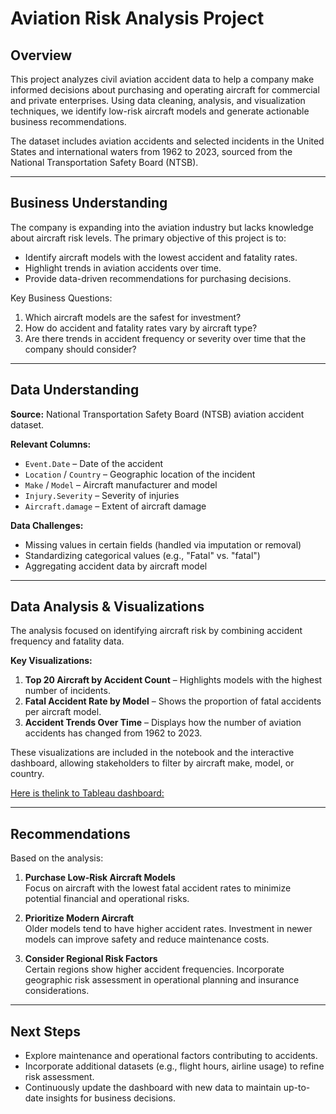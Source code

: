 # Aviation Risk Analysis Project

## Overview

This project analyzes civil aviation accident data to help a company make informed decisions about purchasing and operating aircraft for commercial and private enterprises. Using data cleaning, analysis, and visualization techniques, we identify low-risk aircraft models and generate actionable business recommendations.

The dataset includes aviation accidents and selected incidents in the United States and international waters from 1962 to 2023, sourced from the National Transportation Safety Board (NTSB).

---

## Business Understanding

The company is expanding into the aviation industry but lacks knowledge about aircraft risk levels. The primary objective of this project is to:

- Identify aircraft models with the lowest accident and fatality rates.
- Highlight trends in aviation accidents over time.
- Provide data-driven recommendations for purchasing decisions.

Key Business Questions:

1. Which aircraft models are the safest for investment?
2. How do accident and fatality rates vary by aircraft type?
3. Are there trends in accident frequency or severity over time that the company should consider?

---

## Data Understanding

**Source:** National Transportation Safety Board (NTSB) aviation accident dataset.

**Relevant Columns:**

- `Event.Date` – Date of the accident
- `Location` / `Country` – Geographic location of the incident
- `Make` / `Model` – Aircraft manufacturer and model
- `Injury.Severity` – Severity of injuries
- `Aircraft.damage` – Extent of aircraft damage

**Data Challenges:**

- Missing values in certain fields (handled via imputation or removal)
- Standardizing categorical values (e.g., "Fatal" vs. "fatal")
- Aggregating accident data by aircraft model

---

## Data Analysis & Visualizations

The analysis focused on identifying aircraft risk by combining accident frequency and fatality data.

**Key Visualizations:**

1. **Top 20 Aircraft by Accident Count** – Highlights models with the highest number of incidents.
2. **Fatal Accident Rate by Model** – Shows the proportion of fatal accidents per aircraft model.
3. **Accident Trends Over Time** – Displays how the number of aviation accidents has changed from 1962 to 2023.

These visualizations are included in the notebook and the interactive dashboard, allowing stakeholders to filter by aircraft make, model, or country.

[Here is thelink to Tableau dashboard:](https://public.tableau.com/app/profile/faith.koech/viz/AviationData_17619372859230/Dashboard1)

---

## Recommendations

Based on the analysis:

1. **Purchase Low-Risk Aircraft Models**  
   Focus on aircraft with the lowest fatal accident rates to minimize potential financial and operational risks.

2. **Prioritize Modern Aircraft**  
   Older models tend to have higher accident rates. Investment in newer models can improve safety and reduce maintenance costs.

3. **Consider Regional Risk Factors**  
   Certain regions show higher accident frequencies. Incorporate geographic risk assessment in operational planning and insurance considerations.

---

## Next Steps

- Explore maintenance and operational factors contributing to accidents.
- Incorporate additional datasets (e.g., flight hours, airline usage) to refine risk assessment.
- Continuously update the dashboard with new data to maintain up-to-date insights for business decisions.
